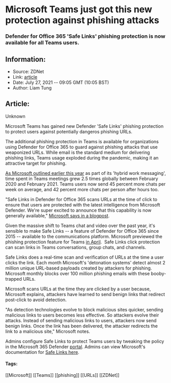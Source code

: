 # Microsoft Teams just got this new protection against phishing attacks
### Defender for Office 365 'Safe Links' phishing protection is now available for all Teams users.

## Information:
+ Source: ZDNet
+ Link: [article](https://www.zdnet.com/article/microsoft-teams-just-got-this-new-protection-against-phishing-attacks/)
+ Date: July 27, 2021 -- 09:05 GMT (10:05 BST)
+ Author: Liam Tung


## Article:
Unknown

Microsoft Teams has gained new Defender 'Safe Links' phishing protection to protect users against potentially dangeros phishing URLs.

The additional phishing protection in Teams is available for organizations using Defender for Office 365 to guard against phishing attacks that use weaponized URLs. While email is the standard medium for delivering phishing links, Teams usage exploded during the pandemic, making it an attractive target for phishing.

[As Microsoft outlined earlier this year](https://www.microsoft.com/en-us/worklab/work-trend-index/hybrid-work) as part of its 'hybrid work messaging', time spent in Teams meetings grew 2.5 times globally between February 2020 and February 2021. Teams users now send 45 percent more chats per week on average, and 42 percent more chats per person after hours too.

"Safe Links in Defender for Office 365 scans URLs at the time of click to ensure that users are protected with the latest intelligence from Microsoft Defender. We're super excited to announce that this capability is now generally available," [Microsoft says in a blogpost](https://techcommunity.microsoft.com/t5/microsoft-defender-for-office/microsoft-teams-gets-more-phishing-protection/ba-p/2585559). 

Given the massive shift to Teams chat and video over the past year, it's sensible to make Safe Links -- a feature of Defender for Office 365 since 2015 -- available to the communications platform. Microsoft previewed the phishing protection feature for Teams [in April](https://techcommunity.microsoft.com/t5/microsoft-teams-blog/secure-and-compliant-collaboration-with-microsoft-teams/ba-p/2169463).  Safe Links click protection can scan links in Teams conversations, group chats, and channels. 

Safe Links does a real-time scan and verification of URLs at the time a user clicks the link. Each month Microsoft's 'detonation systems' detect almost 2 million unique URL-based payloads created by attackers for phishing. Microsoft monthly blocks over 100 million phishing emails with these booby-trapped URLs.  

Microsoft scans URLs at the time they are clicked by a user because, Microsoft explains, attackers have learned to send benign links that redirect post-click to avoid detection.






"As detection technologies evolve to block malicious sites quicker, sending malicious links to users becomes less effective. So attackers evolve their attacks. Instead of sending malicious links to users, attackers now send benign links. Once the link has been delivered, the attacker redirects the link to a malicious site," Microsoft notes. 

Admins configure Safe Links to protect Teams users by tweaking the policy in the Microsoft 365 Defender [portal](https://security.microsoft.com/). Admins can view Microsoft's documentation for [Safe Links here](https://docs.microsoft.com/en-us/microsoft-365/security/office-365-security/safe-links?view=o365-worldwide).





#### Tags:
[[Microsoft]] [[Teams]] [[phishing]] [[URLs]] [[ZDNet]]

